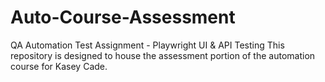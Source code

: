 # Auto-Course-Assessment
QA Automation Test Assignment - Playwright UI &amp; API Testing
This repository is designed to house the assessment portion of the automation course for Kasey Cade.
